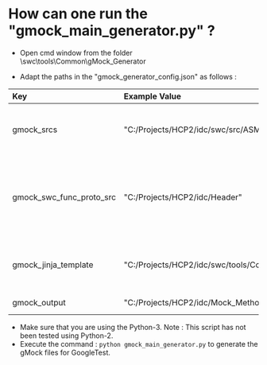 # How can one run the "gmock_main_generator.py" ? 

- Open cmd window from the folder \swc\tools\Common\gMock_Generator

- Adapt the paths in the "gmock_generator_config.json" as follows : 

| Key                      | Example Value                                                            | Description|
| :---                     |          :---                                                            |    :----:  |
| gmock_srcs               | "C:/Projects/HCP2/idc/swc/src/ASMH"                                      |  Sources under test for which we need to generate the gMock files |
| gmock_swc_func_proto_src | "C:/Projects/HCP2/idc/Header"                                            |  Path to the implementation template of the IDC from which the RTE function prototypes are being read out|
| gmock_jinja_template     | "C:/Projects/HCP2/idc/swc/tools/Common/gMock_Generator/Jinja2_Templates" |  Jinja templates that are rendered to generate the gMock files |
| gmock_output             | "C:/Projects/HCP2/idc/Mock_Methods"                                      |  gMock methods        |

- Make sure that you are using the Python-3. Note : This script has not been tested using Python-2.
- Execute the command : ```python gmock_main_generator.py``` to generate the gMock files for GoogleTest.